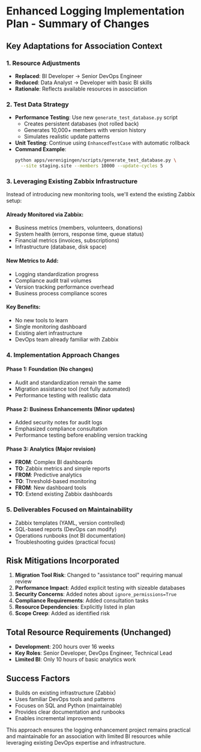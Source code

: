 # Enhanced Logging Implementation Plan - Summary of Changes

## Key Adaptations for Association Context

### 1. Resource Adjustments
- **Replaced**: BI Developer → Senior DevOps Engineer
- **Reduced**: Data Analyst → Developer with basic BI skills
- **Rationale**: Reflects available resources in association

### 2. Test Data Strategy
- **Performance Testing**: Use new `generate_test_database.py` script
  - Creates persistent databases (not rolled back)
  - Generates 10,000+ members with version history
  - Simulates realistic update patterns
- **Unit Testing**: Continue using `EnhancedTestCase` with automatic rollback
- **Command Example**:
  ```bash
  python apps/verenigingen/scripts/generate_test_database.py \
    --site staging.site --members 10000 --update-cycles 5
  ```

### 3. Leveraging Existing Zabbix Infrastructure
Instead of introducing new monitoring tools, we'll extend the existing Zabbix setup:

#### Already Monitored via Zabbix:
- Business metrics (members, volunteers, donations)
- System health (errors, response time, queue status)
- Financial metrics (invoices, subscriptions)
- Infrastructure (database, disk space)

#### New Metrics to Add:
- Logging standardization progress
- Compliance audit trail volumes
- Version tracking performance overhead
- Business process compliance scores

#### Key Benefits:
- No new tools to learn
- Single monitoring dashboard
- Existing alert infrastructure
- DevOps team already familiar with Zabbix

### 4. Implementation Approach Changes

#### Phase 1: Foundation (No changes)
- Audit and standardization remain the same
- Migration assistance tool (not fully automated)
- Performance testing with realistic data

#### Phase 2: Business Enhancements (Minor updates)
- Added security notes for audit logs
- Emphasized compliance consultation
- Performance testing before enabling version tracking

#### Phase 3: Analytics (Major revision)
- **FROM**: Complex BI dashboards
- **TO**: Zabbix metrics and simple reports
- **FROM**: Predictive analytics
- **TO**: Threshold-based monitoring
- **FROM**: New dashboard tools
- **TO**: Extend existing Zabbix dashboards

### 5. Deliverables Focused on Maintainability
- Zabbix templates (YAML, version controlled)
- SQL-based reports (DevOps can modify)
- Operations runbooks (not BI documentation)
- Troubleshooting guides (practical focus)

## Risk Mitigations Incorporated

1. **Migration Tool Risk**: Changed to "assistance tool" requiring manual review
2. **Performance Impact**: Added explicit testing with sizeable databases
3. **Security Concerns**: Added notes about `ignore_permissions=True`
4. **Compliance Requirements**: Added consultation tasks
5. **Resource Dependencies**: Explicitly listed in plan
6. **Scope Creep**: Added as identified risk

## Total Resource Requirements (Unchanged)
- **Development**: 200 hours over 16 weeks
- **Key Roles**: Senior Developer, DevOps Engineer, Technical Lead
- **Limited BI**: Only 10 hours of basic analytics work

## Success Factors
- Builds on existing infrastructure (Zabbix)
- Uses familiar DevOps tools and patterns
- Focuses on SQL and Python (maintainable)
- Provides clear documentation and runbooks
- Enables incremental improvements

This approach ensures the logging enhancement project remains practical and maintainable for an association with limited BI resources while leveraging existing DevOps expertise and infrastructure.
